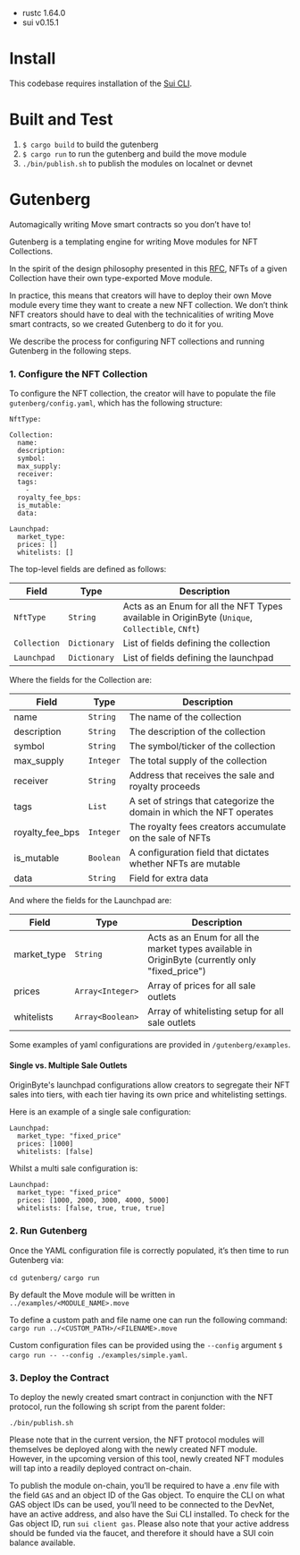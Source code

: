 - rustc 1.64.0
- sui v0.15.1

# Install

This codebase requires installation of the [Sui CLI](https://docs.sui.io/build/install).

# Built and Test

1. `$ cargo build` to build the gutenberg
2. `$ cargo run` to run the gutenberg and build the move module
3. `./bin/publish.sh` to publish the modules on localnet or devnet

# Gutenberg

Automagically writing Move smart contracts so you don’t have to!

Gutenberg is a templating engine for writing Move modules for NFT Collections.

In the spirit of the design philosophy presented in this [RFC](https://github.com/MystenLabs/sui/blob/a49613a52d1556386464be7d138c379773f35499/sui_programmability/examples/nft_standard/README.md), NFTs of a given Collection have their own type-exported Move module.

In practice, this means that creators will have to deploy their own Move module every time they want to create a new NFT collection. We don’t think NFT creators should have to deal with the technicalities of writing Move smart contracts, so we created Gutenberg to do it for you.

We describe the process for configuring NFT collections and running Gutenberg in the following steps.


### 1. Configure the NFT Collection

To configure the NFT collection, the creator will have to populate the file `gutenberg/config.yaml`, which has the following structure:

```
NftType:

Collection:
  name:
  description:
  symbol:
  max_supply:
  receiver:
  tags:
    -
  royalty_fee_bps:
  is_mutable:
  data:

Launchpad:
  market_type:
  prices: []
  whitelists: []
```

The top-level fields are defined as follows:

| Field            | Type          | Description |
| ---------------- | ------------- | ---------------- |
| `NftType`        | `String`      | Acts as an Enum for all the NFT Types available in OriginByte (`Unique`, `Collectible`, `CNft`) |
| `Collection`     | `Dictionary`  | List of fields defining the collection |
| `Launchpad`      | `Dictionary`  | List of fields defining the launchpad |

Where the fields for the Collection are:

| Field            | Type      | Description |
| ---------------- | --------- | ---------------- |
| name            | `String`   | The name of the collection |
| description     | `String`   | The description of the collection |
| symbol          | `String`   | The symbol/ticker of the collection |
| max_supply      | `Integer`  | The total supply of the collection |
| receiver        | `String`   | Address that receives the sale and royalty proceeds |
| tags            | `List`     | A set of strings that categorize the domain in which the NFT operates |
| royalty_fee_bps | `Integer`  | The royalty fees creators accumulate on the sale of NFTs |
| is_mutable      | `Boolean`  | A configuration field that dictates whether NFTs are mutable |
| data            | `String`   | Field for extra data |

And where the fields for the Launchpad are:

| Field            | Type      | Description |
| ---------------- | --------- | ---------------- |
| market_type      | `String`           | Acts as an Enum for all the market types available in OriginByte (currently only "fixed_price") |
| prices           | `Array<Integer>`   | Array of prices for all sale outlets |
| whitelists       | `Array<Boolean>`   | Array of whitelisting setup for all sale outlets |


Some examples of yaml configurations are provided in `/gutenberg/examples`.

#### Single vs. Multiple Sale Outlets

OriginByte's launchpad configurations allow creators to segregate their NFT sales into tiers, with each tier having its own price and whitelisting settings.

Here is an example of a single sale configuration:

```
Launchpad:
  market_type: "fixed_price"
  prices: [1000]
  whitelists: [false]
```

Whilst a multi sale configuration is:

```
Launchpad:
  market_type: "fixed_price"
  prices: [1000, 2000, 3000, 4000, 5000]
  whitelists: [false, true, true, true]
```

### 2. Run Gutenberg

Once the YAML configuration file is correctly populated, it’s then time to run Gutenberg via:

`cd gutenberg/`
`cargo run`

By default the Move module will be written in `../examples/<MODULE_NAME>.move`

To define a custom path and file name one can run the following command:
`cargo run ../<CUSTOM_PATH>/<FILENAME>.move`

Custom configuration files can be provided using the `--config` argument `$ cargo run -- --config ./examples/simple.yaml`.

### 3. Deploy the Contract

To deploy the newly created smart contract in conjunction with the NFT protocol, run the following sh script from the parent folder:

`./bin/publish.sh`

Please note that in the current version, the NFT protocol modules will themselves be deployed along with the newly created NFT module. However, in the upcoming version of this tool, newly created NFT modules will tap into a readily deployed contract on-chain.

To publish the module on-chain, you’ll be required to have a .env file with the field `GAS` and an object ID of the Gas object. To enquire the CLI on what GAS object IDs can be used, you’ll need to be connected to the DevNet, have an active address, and also have the Sui CLI installed. To check for the Gas object ID, run `sui client gas`. Please also note that your active address should be funded via the faucet, and therefore it should have a SUI coin balance available.
